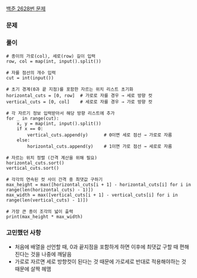 [백준 2628번 문제](https://www.acmicpc.net/problem/2628)

### 문제


### 풀이
```
# 종이의 가로(col), 세로(row) 길이 입력
row, col = map(int, input().split())

# 자를 점선의 개수 입력
cut = int(input())

# 초기 경계(0과 끝 지점)를 포함한 자르는 위치 리스트 초기화
horizontal_cuts = [0, row]  # 가로로 자를 경우 → 세로 방향 컷
vertical_cuts = [0, col]    # 세로로 자를 경우 → 가로 방향 컷

# 각 자르기 정보 입력받아서 해당 방향 리스트에 추가
for _ in range(cut):
    x, y = map(int, input().split())
    if x == 0:
        vertical_cuts.append(y)      # 0이면 세로 점선 → 가로로 자름
    else:
        horizontal_cuts.append(y)    # 1이면 가로 점선 → 세로로 자름

# 자르는 위치 정렬 (간격 계산을 위해 필요)
horizontal_cuts.sort()
vertical_cuts.sort()

# 각각의 연속된 컷 사이 간격 중 최댓값 구하기
max_height = max([horizontal_cuts[i + 1] - horizontal_cuts[i] for i in range(len(horizontal_cuts) - 1)])
max_width = max([vertical_cuts[i + 1] - vertical_cuts[i] for i in range(len(vertical_cuts) - 1)])

# 가장 큰 종이 조각의 넓이 출력
print(max_height * max_width)
```

### 고민했던 사항
- 처음에 배열을 선언할 때, 0과 끝지점을 포함하게 하면 이후에 최댓값 구할 때 편해진다는 것을 나중에 깨달음
- 가로로 자르면 세로 방향컷이 된다는 것 때문에 가로세로 반대로 적용해야하는 것 때문에 살짝 헤맴
